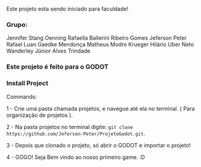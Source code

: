 Este projeto esta sendo iniciado para faculdade!

### Grupo:
Jennifer Stang Oenning
Rafaella Ballerini Ribeiro Gomes
Jeferson Peter
Rafael Luan Gaedke Mendonça
Matheus Modro Krueger
Hilário Uber Neto
Wanderley Júnior Alves Trindade

### Este projeto é feito para o GODOT

### Install Project

Commands:

1 - Crie uma pasta chamada projetos, e navegue até ela no terminal. ( Para organização de projetos ).

2 - Na pasta projetos no terminal digite: `git clone https://github.com/Jeferson-Peter/ProjetoGodot.git`.

3 - Depois que clonado o projeto, só abrir o GODOT e importar o projeto! 

4 - GOGO! Seja Bem vindo ao nosso primeiro game. :D
